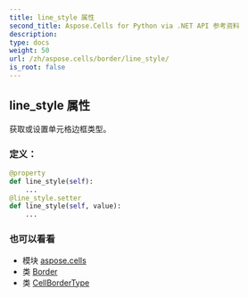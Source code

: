 ```yaml
---
title: line_style 属性
second_title: Aspose.Cells for Python via .NET API 参考资料
description:
type: docs
weight: 50
url: /zh/aspose.cells/border/line_style/
is_root: false
---
```

## line_style 属性

获取或设置单元格边框类型。
### 定义：
```python
@property
def line_style(self):
    ...
@line_style.setter
def line_style(self, value):
    ...
```

### 也可以看看
* 模块 [aspose.cells](../../)
* 类 [Border](/cells/python-net/zh/aspose.cells/border)
* 类 [CellBorderType](/cells/python-net/zh/aspose.cells/cellbordertype)
